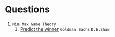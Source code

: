 # Questions

1. `Min Max Game Theory`
    1. [Predict the winner](https://leetcode.com/problems/predict-the-winner/) `Goldman Sachs` `D.E.Shaw`
